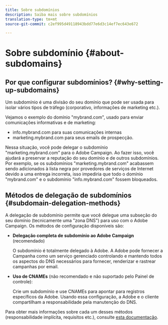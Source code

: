 ```yaml
---
title: Sobre subdomínios
description: Saiba mais sobre subdomínios
translation-type: tm+mt
source-git-commit: c2ef995d49118943bdd77e6d3c14ef7ec643e672

---
```



# Sobre subdomínio {#about-subdomains}

## Por que configurar subdomínios? {#why-setting-up-subdomains}

Um subdomínio é uma divisão do seu domínio que pode ser usada para isolar vários tipos de tráfego (corporativo, informações de marketing etc.).

Vejamos o exemplo do domínio &quot;mybrand.com&quot;, usado para enviar comunicações informativas e de marketing:

* info.mybrand.com para suas comunicações internas
* marketing.mybrand.com para seus emails de prospecção.

Nessa situação, você pode delegar o subdomínio &quot;marketing.mybrand.com&quot; para o Adobe Campaign. Ao fazer isso, você ajudará a preservar a reputação do seu domínio e de outros subdomínios. Por exemplo, se os subdomínios &quot;marketing.mybrand.com&quot; acabassem sendo adicionados à lista negra por provedores de serviços de Internet devido a uma entrega incorreta, isso impediria que todo o domínio &quot;mybrand.com&quot; e o subdomínio &quot;info.mybrand.com&quot; fossem bloqueados.

## Métodos de delegação de subdomínios {#subdomain-delegation-methods}

A delegação de subdomínio permite que você delegue uma subseção do seu domínio (tecnicamente uma &quot;zona DNS&quot;) para uso com o Adobe Campaign. Os métodos de configuração disponíveis são:

* **Delegação completa de subdomínio ao Adobe Campaign** (recomendado)

   O subdomínio é totalmente delegado à Adobe. A Adobe pode fornecer a Campanha como um serviço gerenciado controlando e mantendo todos os aspectos do DNS necessários para fornecer, renderizar e rastrear campanhas por email.

* **Uso de CNAMEs** (não recomendado e não suportado pelo Painel de controle):

   Crie um subdomínio e use CNAMEs para apontar para registros específicos da Adobe. Usando essa configuração, a Adobe e o cliente compartilham a responsabilidade pela manutenção do DNS.

Para obter mais informações sobre cada um desses métodos (responsabilidade implícita, requisitos etc.), consulte [esta documentação](https://helpx.adobe.com/campaign/kb/domain-name-delegation.html).
